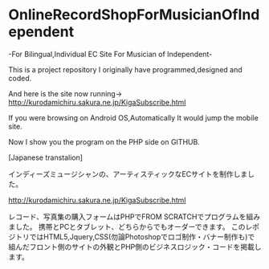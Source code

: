# OnlineRecordShopForMusicianOfIndependent
-For Bilingual,Individual EC Site For Musician of Independent-

This is a project repository I originally have programmed,designed and coded.

And here is the site now running->
http://kurodamichiru.sakura.ne.jp/KigaSubscribe.html

If you were browsing on Android OS,Automatically It would jump the mobile site.

Now I show you the program on the PHP side on GITHUB.

[Japanese transtalion]

インディーズミュージシャンの、アーティスティックなECサイトを制作しました。

http://kurodamichiru.sakura.ne.jp/KigaSubscribe.html
 
レコード、写真集の購入フォームはPHPでFROM SCRATCHでプログラムを組みました。
携帯とPCとタブレット、どちらからでもオーダーできます。
このレポジトリではHTML5,Jquery,CSS(勿論Photoshopでロゴ制作・バナー制作も)で組んだフロント側のサイトの外観とPHP側のビジネスロジック・コードを掲載します。
